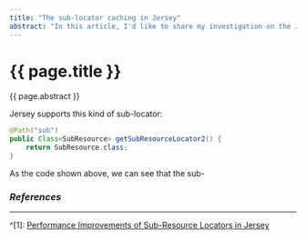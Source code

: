 ```yaml
---
title: "The sub-locator caching in Jersey"
abstract: "In this article, I'd like to share my investigation on the Jersey sub-locator caching support."
---
```


# {{ page.title }}

{{ page.abstract }}

Jersey supports this kind of sub-locator:

```java
@Path("sub")
public Class<SubResource> getSubResourceLocator2() {
    return SubResource.class;
}
```

As the code shown above, we can see that the sub-

 
 ### _References_
 
 ---

^[1]: [Performance Improvements of Sub-Resource Locators in Jersey](https://blog.dejavu.sk/2015/02/12/performance-improvements-of-sub-resource-locators-in-jersey/)
